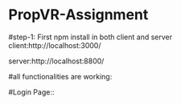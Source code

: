 # PropVR-Assignment


#step-1: First npm install in both client and server
client:http://localhost:3000/

server:http://localhost:8800/

#all functionalities are working:

#Login Page::
